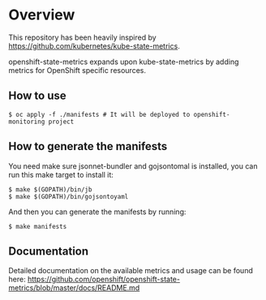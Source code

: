 # Overview

This repository has been heavily inspired by <https://github.com/kubernetes/kube-state-metrics>.

openshift-state-metrics expands upon kube-state-metrics by adding metrics for OpenShift specific resources.

## How to use

```
$ oc apply -f ./manifests # It will be deployed to openshift-monitoring project
```

## How to generate the manifests

You need make sure jsonnet-bundler and gojsontomal is installed, you can run this make target to install it:

```
$ make $(GOPATH)/bin/jb
$ make $(GOPATH)/bin/gojsontoyaml
```

And then  you can generate the manifests by running:

```
$ make manifests
```

## Documentation

Detailed documentation on the available metrics and usage can be found here: https://github.com/openshift/openshift-state-metrics/blob/master/docs/README.md
